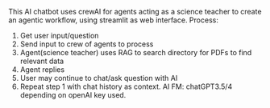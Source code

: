 This AI chatbot uses crewAI for agents acting as a science teacher to create an agentic workflow, using streamlit as web interface. 
Process: 
  1. Get user input/question
  2. Send input to crew of agents to process
  3. Agent(science teacher) uses RAG to search directory for PDFs to find relevant data
  4. Agent replies
  5. User may continue to chat/ask question with AI
  6. Repeat step 1 with chat history as context.
AI FM: chatGPT3.5/4 depending on openAI key used.
